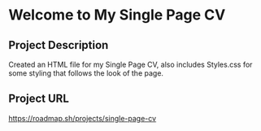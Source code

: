 # Welcome to My Single Page CV

## Project Description
Created an HTML file for my Single Page CV, also includes Styles.css for some styling that follows the look of the page.

## Project URL
https://roadmap.sh/projects/single-page-cv